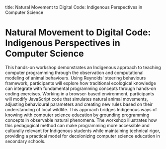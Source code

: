 title: Natural Movement to Digital Code: Indigenous Perspectives in Computer Science

# Natural Movement to Digital Code: Indigenous Perspectives in Computer Science
This hands-on workshop demonstrates an Indigenous approach to teaching computer programming through the observation and computational modeling of animal behaviours. Using Reynolds' steering behaviours framework, participants will explore how traditional ecological knowledge can integrate with fundamental programming concepts through hands-on coding exercises. Working in a browser-based environment, participants will modify JavaScript code that simulates natural animal movements, adjusting behavioural parameters and creating new rules based on their understanding of local wildlife. This approach bridges Indigenous ways of knowing with computer science education by grounding programming concepts in observable natural phenomena. The workshop illustrates how this pedagogical method can make programming more accessible and culturally relevant for Indigenous students while maintaining technical rigor, providing a practical model for decolonizing computer science education in secondary schools.
